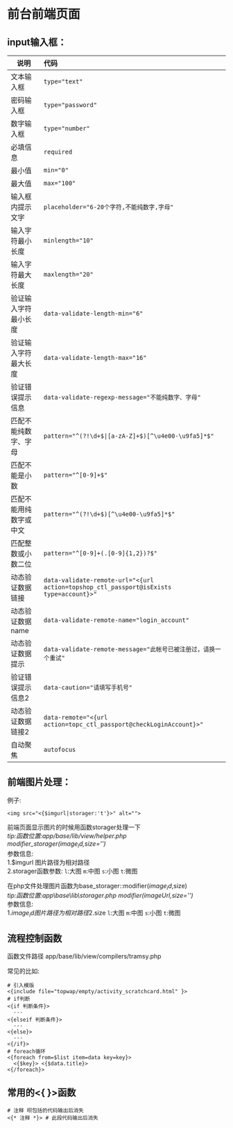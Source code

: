 # 前台前端页面

## input输入框：

| 说明        | 代码          |
| ------------- |:-------------|
| 文本输入框              | ```type="text"```     |
| 密码输入框              | ```type="password"```      |
| 数字输入框 	          | ```type="number"```      |
| 必填信息                | ```required```      |
| 最小值                  | ```min="0"```      |
| 最大值                  | ```max="100"```      |
| 输入框内提示文字        | ```placeholder="6-20个字符,不能纯数字,字母"```     |
| 输入字符最小长度        | ```minlength="10"```      |
| 输入字符最大长度        | ```maxlength="20"```      |
| 验证输入字符最小长度    | ```data-validate-length-min="6"```      |
| 验证输入字符最大长度    | ```data-validate-length-max="16"```      |
| 验证错误提示信息        | ```data-validate-regexp-message="不能纯数字、字母"```     |
| 匹配不能纯数字、字母    | ```pattern="^(?!\d+$\|[a-zA-Z]+$)[^\u4e00-\u9fa5]*$"```      |
| 匹配不能是小数          | ```pattern="^[0-9]+$"```      |
| 匹配不能用纯数字或中文  | ```pattern="^(?!\d+$)[^\u4e00-\u9fa5]*$"```      |
| 匹配整数或小数二位      | ```pattern="^[0-9]+(.[0-9]{1,2})?$"```      |
| 动态验证数据链接        | ```data-validate-remote-url="<{url action=topshop_ctl_passport@isExists type=account}>"```      |
| 动态验证数据name        | ```data-validate-remote-name="login_account"```      |
| 动态验证数据提示        | ```data-validate-remote-message="此帐号已被注册过，请换一个重试"```      |
| 验证错误提示信息2       | ```data-caution="请填写手机号"```      |
| 动态验证数据链接2       | ```data-remote="<{url action=topc_ctl_passport@checkLoginAccount}>"```      |
| 自动聚焦                | ```autofocus```      |

## 前端图片处理：

例子:
```
<img src="<{$imgurl|storager:'t'}>" alt="">
```
前端页面显示图片的时候用函数storager处理一下  
*tip:函数位置:app/base/lib/view/helper.php modifier_storager($image_id,$size='')*  
参数信息:  
1.$imgurl 图片路径为相对路径  
2.storager函数参数: `l`:大图  `m`:中图 `s`:小图 `t`:微图    

在php文件处理图片函数为base_storager::modifier($image_id,$size)  
*tip:函数位置:app\base\lib\storager.php modifier($imageUrl,$size='')*  
参数信息:  
1.$image_id 图片路径为相对路径  
2.$size `l`:大图  `m`:中图 `s`:小图 `t`:微图  

## 流程控制函数

函数文件路径 app/base/lib/view/compilers/tramsy.php  

常见的比如:  
```
# 引入模版
<{include file="topwap/empty/activity_scratchcard.html" }>
# if判断
<{if 判断条件}>
  ···
<{elseif 判断条件}>
  ···
<{else}>
  ···
<{/if}>
# foreach循环
<{foreach from=$list item=data key=key}>
  <{$key}> <{$data.title}>
<{/foreach}>
```

## 常用的<{ }>函数

```
# 注释 呗包括的代码输出后消失
<{* 注释 *}> # 此段代码输出后消失


```
